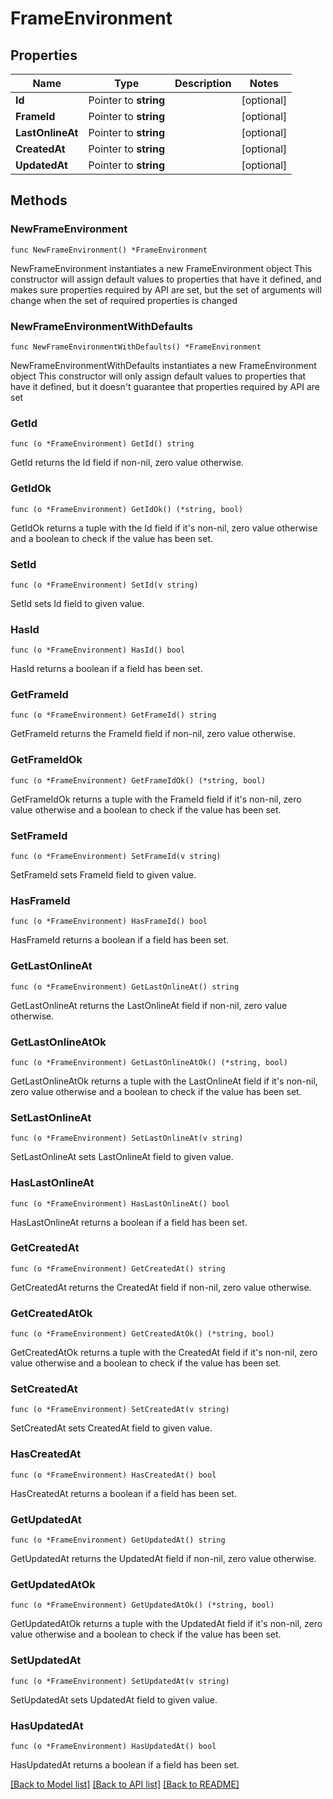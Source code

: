 # FrameEnvironment

## Properties

Name | Type | Description | Notes
------------ | ------------- | ------------- | -------------
**Id** | Pointer to **string** |  | [optional] 
**FrameId** | Pointer to **string** |  | [optional] 
**LastOnlineAt** | Pointer to **string** |  | [optional] 
**CreatedAt** | Pointer to **string** |  | [optional] 
**UpdatedAt** | Pointer to **string** |  | [optional] 

## Methods

### NewFrameEnvironment

`func NewFrameEnvironment() *FrameEnvironment`

NewFrameEnvironment instantiates a new FrameEnvironment object
This constructor will assign default values to properties that have it defined,
and makes sure properties required by API are set, but the set of arguments
will change when the set of required properties is changed

### NewFrameEnvironmentWithDefaults

`func NewFrameEnvironmentWithDefaults() *FrameEnvironment`

NewFrameEnvironmentWithDefaults instantiates a new FrameEnvironment object
This constructor will only assign default values to properties that have it defined,
but it doesn't guarantee that properties required by API are set

### GetId

`func (o *FrameEnvironment) GetId() string`

GetId returns the Id field if non-nil, zero value otherwise.

### GetIdOk

`func (o *FrameEnvironment) GetIdOk() (*string, bool)`

GetIdOk returns a tuple with the Id field if it's non-nil, zero value otherwise
and a boolean to check if the value has been set.

### SetId

`func (o *FrameEnvironment) SetId(v string)`

SetId sets Id field to given value.

### HasId

`func (o *FrameEnvironment) HasId() bool`

HasId returns a boolean if a field has been set.

### GetFrameId

`func (o *FrameEnvironment) GetFrameId() string`

GetFrameId returns the FrameId field if non-nil, zero value otherwise.

### GetFrameIdOk

`func (o *FrameEnvironment) GetFrameIdOk() (*string, bool)`

GetFrameIdOk returns a tuple with the FrameId field if it's non-nil, zero value otherwise
and a boolean to check if the value has been set.

### SetFrameId

`func (o *FrameEnvironment) SetFrameId(v string)`

SetFrameId sets FrameId field to given value.

### HasFrameId

`func (o *FrameEnvironment) HasFrameId() bool`

HasFrameId returns a boolean if a field has been set.

### GetLastOnlineAt

`func (o *FrameEnvironment) GetLastOnlineAt() string`

GetLastOnlineAt returns the LastOnlineAt field if non-nil, zero value otherwise.

### GetLastOnlineAtOk

`func (o *FrameEnvironment) GetLastOnlineAtOk() (*string, bool)`

GetLastOnlineAtOk returns a tuple with the LastOnlineAt field if it's non-nil, zero value otherwise
and a boolean to check if the value has been set.

### SetLastOnlineAt

`func (o *FrameEnvironment) SetLastOnlineAt(v string)`

SetLastOnlineAt sets LastOnlineAt field to given value.

### HasLastOnlineAt

`func (o *FrameEnvironment) HasLastOnlineAt() bool`

HasLastOnlineAt returns a boolean if a field has been set.

### GetCreatedAt

`func (o *FrameEnvironment) GetCreatedAt() string`

GetCreatedAt returns the CreatedAt field if non-nil, zero value otherwise.

### GetCreatedAtOk

`func (o *FrameEnvironment) GetCreatedAtOk() (*string, bool)`

GetCreatedAtOk returns a tuple with the CreatedAt field if it's non-nil, zero value otherwise
and a boolean to check if the value has been set.

### SetCreatedAt

`func (o *FrameEnvironment) SetCreatedAt(v string)`

SetCreatedAt sets CreatedAt field to given value.

### HasCreatedAt

`func (o *FrameEnvironment) HasCreatedAt() bool`

HasCreatedAt returns a boolean if a field has been set.

### GetUpdatedAt

`func (o *FrameEnvironment) GetUpdatedAt() string`

GetUpdatedAt returns the UpdatedAt field if non-nil, zero value otherwise.

### GetUpdatedAtOk

`func (o *FrameEnvironment) GetUpdatedAtOk() (*string, bool)`

GetUpdatedAtOk returns a tuple with the UpdatedAt field if it's non-nil, zero value otherwise
and a boolean to check if the value has been set.

### SetUpdatedAt

`func (o *FrameEnvironment) SetUpdatedAt(v string)`

SetUpdatedAt sets UpdatedAt field to given value.

### HasUpdatedAt

`func (o *FrameEnvironment) HasUpdatedAt() bool`

HasUpdatedAt returns a boolean if a field has been set.


[[Back to Model list]](../README.md#documentation-for-models) [[Back to API list]](../README.md#documentation-for-api-endpoints) [[Back to README]](../README.md)


